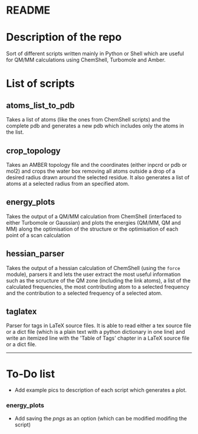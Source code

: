 # README #

# Description of the repo

Sort of different scripts written mainly in Python or Shell which are useful for QM/MM calculations using ChemShell, Turbomole and Amber.

# List of scripts

## atoms_list_to_pdb

Takes a list of atoms (like the ones from ChemShell scripts) and the complete pdb and generates a new pdb which includes only the atoms in the list.


## crop_topology

Takes an AMBER topology file and the coordinates (either inpcrd or pdb or mol2) and crops the water box removing all atoms outside a drop of a desired radius drawn around the selected residue. It also generates a list of atoms at a selected radius from an specified atom.


## energy_plots

Takes the output of a QM/MM calculation from ChemShell (interfaced to either Turbomole or Gaussian) and plots the energies (QM/MM, QM and MM) along the optimisation of the structure or the optimisation of each point of a scan calculation


## hessian_parser

Takes the output of a hessian calculation of ChemShell (using the `force` module), parsers it and lets the user extract the most useful information such as the scructure of the QM zone (including the link atoms), a list of the calculated frequencies, the most contributing atom to a selected frequency and the contribution to a selected frequency of a selected atom. 


## taglatex

Parser for tags in LaTeX source files. It is able to read either a tex source file or a dict file (which is a plain text with a python dictionary in one line) and write an itemized line with the 'Table of Tags' chapter in a LaTeX source file or a dict file.

---

# To-Do list

- Add example pics to description of each script which generates a plot.

### energy_plots

- Add saving the _pngs_ as an option (which can be modified modifing the script)
